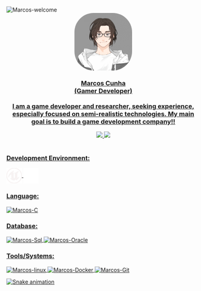 <img title="Marcos-welcome" src="https://github.com/marcos-py/animation.svg/blob/master/readme.svg" alt="Marcos-welcome" align="center" height="" width="2000">

<div align="center">
  <a href="https://github.com/Marcos-py">
  <img align="center" alt="Marcos-pic" height="150" style="border-radius:50px;" src="profile.gif">
   <center><h3>
       Marcos Cunha<br>(Gamer Developer)<br><br> I am a game developer and researcher, seeking experience, especially focused on semi-realistic technologies. My main goal is to build a game development company!!
       </h3></center>
  <img height="180em" src="https://github-readme-stats.vercel.app/api?username=Marcos-py&show_icons=true&theme=dracula&include_all_commits=true&count_private=true"/>
  <img height="180em" src="https://github-readme-stats.vercel.app/api/top-langs/?username=Marcos-py&layout=compact&langs_count=7&theme=dracula"/>
</div><br>

</div>

### Development Environment:

<div style="display: inline_block">    
    <img align="center" alt="Marcos-Unreal" height="40" width="40" src="CSV/unreal.svg">  
    <img align="center" alt="Marcos-Unity" height="40" width="40" src="CSV/unity.svg">  
</div>

### Language:

<div style="display: inline_block">
    <img align="center" alt="Marcos-C" height="40" width="40" src="https://cdn.jsdelivr.net/gh/devicons/devicon/icons/c/c-original.svg">   
</div>

### Database:

<div style="display: inline_block">
    <img align="center" alt="Marcos-Sql" height="50" width="50" src="https://cdn.jsdelivr.net/gh/devicons/devicon/icons/mysql/mysql-original.svg">    
    <img align="center" alt="Marcos-Oracle" height="50" width="50" src="https://cdn.jsdelivr.net/gh/devicons/devicon/icons/oracle/oracle-original.svg"> 
</div>

### Tools/Systems:

<div style="display: inline_block">
     <img align="center" alt="Marcos-linux" height="40" width="40" src="https://cdn.jsdelivr.net/gh/devicons/devicon/icons/linux/linux-original.svg">     
    <img align="center" alt="Marcos-Docker" height="40" width="40" src="https://cdn.jsdelivr.net/gh/devicons/devicon/icons/docker/docker-original.svg"> 
    <img align="center" alt="Marcos-Git" height="40" width="40" src="https://cdn.jsdelivr.net/gh/devicons/devicon/icons/git/git-original.svg">  
</div>

![Snake animation](https://github.com/Marcos-py/Marcos-py/blob/output/github-contribution-grid-snake.svg)
